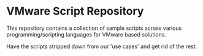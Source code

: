# VMware Script Repository

This repository contains a collection of sample scripts across various
programming/scripting languages for VMware based solutions.

Have the scripts stripped down from our 'use cases' and get rid of the
rest.

